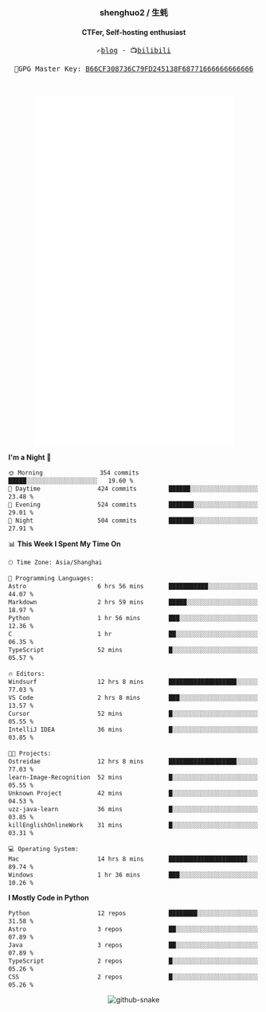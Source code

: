 <h3 align="center"> shenghuo2 / 生蚝 </h3>
<h4 align="center" >CTFer, Self-hosting enthusiast</h3>


<p align="center">
  <samp>
    ✍️<a href="https://blog.shenghuo2.top/">blog</a> -
    📺<a href="https://space.bilibili.com/85894935">bilibili</a>
  </samp>
</p>
<p align="center">
  <samp>
     🔐GPG Master Key: <a align="center" href="https://github.com/shenghuo2.gpg">B66CF308736C79FD245138F68771666666666666</a>
  </samp>
</p>
<br>
<p align="center">
  <a href="https://github.com/shenghuo2">
    <img width="400" align="top" src="https://github.com/shenghuo2/shenghuo2/blob/main/metrics.left.svg" />
  </a>
  <a href="https://github.com/shenghuo2">
    <img width="400" align="top" src="https://github.com/shenghuo2/shenghuo2/blob/main/metrics.right.svg" />
  </a>
</p>


<!--START_SECTION:waka-->
**I'm a Night 🦉** 

```text
🌞 Morning                354 commits         █████░░░░░░░░░░░░░░░░░░░░   19.60 % 
🌆 Daytime                424 commits         ██████░░░░░░░░░░░░░░░░░░░   23.48 % 
🌃 Evening                524 commits         ███████░░░░░░░░░░░░░░░░░░   29.01 % 
🌙 Night                  504 commits         ███████░░░░░░░░░░░░░░░░░░   27.91 % 
```


📊 **This Week I Spent My Time On** 

```text
🕑︎ Time Zone: Asia/Shanghai

💬 Programming Languages: 
Astro                    6 hrs 56 mins       ███████████░░░░░░░░░░░░░░   44.07 % 
Markdown                 2 hrs 59 mins       █████░░░░░░░░░░░░░░░░░░░░   18.97 % 
Python                   1 hr 56 mins        ███░░░░░░░░░░░░░░░░░░░░░░   12.36 % 
C                        1 hr                ██░░░░░░░░░░░░░░░░░░░░░░░   06.35 % 
TypeScript               52 mins             █░░░░░░░░░░░░░░░░░░░░░░░░   05.57 % 

🔥 Editors: 
Windsurf                 12 hrs 8 mins       ███████████████████░░░░░░   77.03 % 
VS Code                  2 hrs 8 mins        ███░░░░░░░░░░░░░░░░░░░░░░   13.57 % 
Cursor                   52 mins             █░░░░░░░░░░░░░░░░░░░░░░░░   05.55 % 
IntelliJ IDEA            36 mins             █░░░░░░░░░░░░░░░░░░░░░░░░   03.85 % 

🐱‍💻 Projects: 
Ostreidae                12 hrs 8 mins       ███████████████████░░░░░░   77.03 % 
learn-Image-Recognition  52 mins             █░░░░░░░░░░░░░░░░░░░░░░░░   05.55 % 
Unknown Project          42 mins             █░░░░░░░░░░░░░░░░░░░░░░░░   04.53 % 
uzz-java-learn           36 mins             █░░░░░░░░░░░░░░░░░░░░░░░░   03.85 % 
killEnglishOnlineWork    31 mins             █░░░░░░░░░░░░░░░░░░░░░░░░   03.31 % 

💻 Operating System: 
Mac                      14 hrs 8 mins       ██████████████████████░░░   89.74 % 
Windows                  1 hr 36 mins        ███░░░░░░░░░░░░░░░░░░░░░░   10.26 % 
```

**I Mostly Code in Python** 

```text
Python                   12 repos            ████████░░░░░░░░░░░░░░░░░   31.58 % 
Astro                    3 repos             ██░░░░░░░░░░░░░░░░░░░░░░░   07.89 % 
Java                     3 repos             ██░░░░░░░░░░░░░░░░░░░░░░░   07.89 % 
TypeScript               2 repos             █░░░░░░░░░░░░░░░░░░░░░░░░   05.26 % 
CSS                      2 repos             █░░░░░░░░░░░░░░░░░░░░░░░░   05.26 % 
```




<!--END_SECTION:waka-->


<div align="center">
  <picture>
    <source media="(prefers-color-scheme: dark)" srcset="https://gist.githubusercontent.com/shenghuo2/bfce20b14ab0484cef03bae6e60e0b3a/raw/github-snake-dark.svg" />
    <source media="(prefers-color-scheme: light)" srcset="https://gist.githubusercontent.com/shenghuo2/bfce20b14ab0484cef03bae6e60e0b3a/raw/github-snake.svg" />
    <img alt="github-snake" src="https://gist.githubusercontent.com/shenghuo2/bfce20b14ab0484cef03bae6e60e0b3a/raw/github-snake.svg" />
  </picture>
</div>

<!--
**shenghuo2/shenghuo2** is a ✨ _special_ ✨ repository because its `README.md` (this file) appears on your GitHub profile.

Here are some ideas to get you started:

- 🔭 I’m currently working on ...
- 🌱 I’m currently learning ...
- 👯 I’m looking to collaborate on ...
- 🤔 I’m looking for help with ...
- 💬 Ask me about ...
- 📫 How to reach me: ...
- 😄 Pronouns: ...
- ⚡ Fun fact: ...
-->
